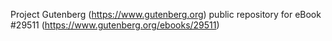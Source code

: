 Project Gutenberg (https://www.gutenberg.org) public repository for eBook #29511 (https://www.gutenberg.org/ebooks/29511)
